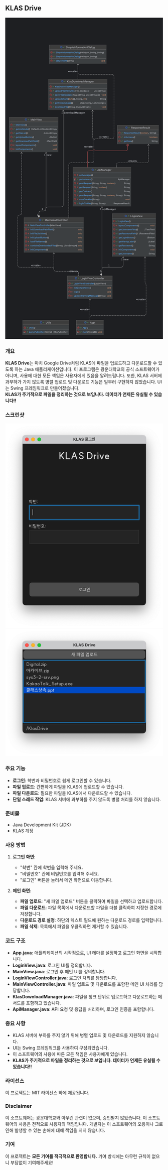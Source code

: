 ## KLAS Drive

![img.png](screenshots/diagram.png)  

### 개요
**KLAS Drive**는 마치 Google Drive처럼 KLAS에 파일을 업로드하고 다운로드할 수 있도록 하는 Java 애플리케이션입니다. 이 프로그램은 광운대학교의 공식 소프트웨어가 아니며, 사용에 대한 모든 책임은 사용자에게 있음을 알려드립니다. 또한, KLAS 서버에 과부하가 가지 않도록 병렬 업로드 및 다운로드 기능은 일부러 구현하지 않았습니다. UI는 Swing 프레임워크로 만들어졌습니다.  
**KLAS가 주기적으로 파일을 정리하는 것으로 보입니다. 데이터가 언제든 유실될 수 있습니다!!**

### 스크린샷
![login.png](./screenshots/login.png)   
![main.png](./screenshots/main.png)
### 주요 기능
- **로그인**: 학번과 비밀번호로 쉽게 로그인할 수 있습니다.
- **파일 업로드**: 간편하게 파일을 KLAS에 업로드할 수 있습니다.
- **파일 다운로드**: 필요한 파일을 KLAS에서 다운로드할 수 있습니다.
- **단일 스레드 작업**: KLAS 서버에 과부하를 주지 않도록 병렬 처리를 하지 않습니다.

### 준비물
- Java Development Kit (JDK)
- KLAS 계정


### 사용 방법
1. **로그인 화면**:
    - "학번" 칸에 학번을 입력해 주세요.
    - "비밀번호" 칸에 비밀번호를 입력해 주세요.
    - "로그인" 버튼을 눌러서 메인 화면으로 이동합니다.

2. **메인 화면**:
    - **파일 업로드**: "새 파일 업로드" 버튼을 클릭하여 파일을 선택하고 업로드합니다.
    - **파일 다운로드**: 파일 목록에서 다운로드할 파일을 더블 클릭하여 지정한 경로에 저장합니다.
    - **다운로드 경로 설정**: 하단의 텍스트 필드에 원하는 다운로드 경로를 입력합니다.
    - **파일 삭제**: 목록에서 파일을 우클릭하면 제거할 수 있습니다.

### 코드 구조
- **App.java**: 애플리케이션의 시작점으로, UI 테마를 설정하고 로그인 화면을 시작합니다.
- **LoginView.java**: 로그인 UI를 정의합니다.
- **MainView.java**: 로그인 후 메인 UI를 정의합니다.
- **LoginViewController.java**: 로그인 처리를 담당합니다.
- **MainViewController.java**: 파일 업로드 및 다운로드를 포함한 메인 UI 처리를 담당합니다.
- **KlasDownloadManager.java**: 파일을 청크 단위로 업로드하고 다운로드하는 메서드를 포함하고 있습니다.
- **ApiManager.java**: API 요청 및 응답을 처리하며, 로그인 인증을 포함합니다.

### 중요 사항
- KLAS 서버에 부하를 주지 않기 위해 병렬 업로드 및 다운로드를 지원하지 않습니다.
- UI는 Swing 프레임워크를 사용하여 구성되었습니다.
- 이 소프트웨어의 사용에 따른 모든 책임은 사용자에게 있습니다.
- **KLAS가 주기적으로 파일을 정리하는 것으로 보입니다. 데이터가 언제든 유실될 수 있습니다!!**

### 라이선스
이 프로젝트는 MIT 라이선스 하에 제공됩니다.

### Disclaimer
이 소프트웨어는 광운대학교와 아무런 관련이 없으며, 승인받지 않았습니다. 이 소프트웨어의 사용은 전적으로 사용자의 책임입니다. 개발자는 이 소프트웨어의 오용이나 그로 인해 발생할 수 있는 손해에 대해 책임을 지지 않습니다.


### 기여  
이 프로젝트는 **모든 기여를 적극적으로 환영합니다.** 기여 방식에는 아무런 규칙이 없으니 부담없이 기여해주세요!